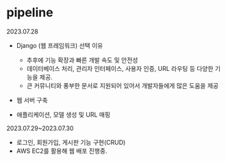 # pipeline

2023.07.28
- Django (웹 프레임워크) 선택 이유
  - 추후에 기능 확장과 빠른 개발 속도 및 안전성
  - 데이터베이스 처리, 관리자 인터페이스, 사용자 인증, URL 라우팅 등 다양한 기능을 제공.
  - 큰 커뮤니티와 풍부한 문서로 지원되어 있어서 개발자들에게 많은 도움을 제공
 
- 웹 서버 구축
- 애플리케이션, 모델 생성 및 URL 매핑

2023.07.29~2023.07.30
- 로그인, 회원가입, 게시판 기능 구현(CRUD)
- AWS EC2를 활용해 웹 배포 진행중.
